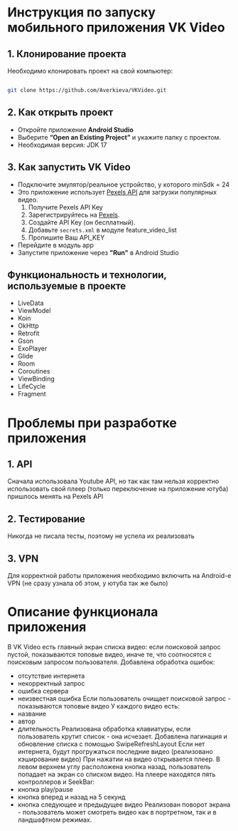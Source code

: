 # Инструкция по запуску мобильного приложения VK Video

## 1. Клонирование проекта 
Необходимо клонировать проект на свой компьютер:
```sh

git clone https://github.com/Averkieva/VKVideo.git
```
## 2. Как открыть проект
- Откройте приложение **Android Studio** 
- Выберите **“Open an Existing Project”** и укажите папку с проектом.
- Необходимая версия: JDK 17
## 3. Как запустить VK Video 
- Подключите эмулятор/реальное устройство, у которого minSdk = 24
- Это приложение использует [Pexels API](https://www.pexels.com/api/) для загрузки популярных видео.
  1. Получите Pexels API Key
  2. Зарегистрируйтесь на [Pexels](https://www.pexels.com/api/).
  3. Создайте API Key (он бесплатный).
  4. Добавьте `secrets.xml` в модуле feature_video_list
  5. Пропишите  <string name="youtube_api_key" translatable="false">Ваш API_KEY</string>
- Перейдите в модуль app
- Запустите приложение через **"Run"** в Android Studio 

## Функциональность и технологии, используемые в проекте
- LiveData
- ViewModel
- Koin
- OkHttp
- Retrofit
- Gson
- ExoPlayer
- Glide
- Room
- Coroutines
- ViewBinding
- LifeCycle
- Fragment

# Проблемы при разработке приложения

## 1. API
Сначала использовала Youtube API, но так как там нельзя корректно использовать свой плеер (только переключение на приложение ютуба) пришлось менять на Pexels API

## 2. Тестирование
Никогда не писала тесты, поэтому не успела их реализовать

## 3. VPN
Для корректной работы приложения необходимо включить на Android-е VPN (не сразу узнала об этом, у ютуба так же было)

# Описание функционала приложения

В VK Video есть главный экран списка видео: если поисковой запрос пустой, показываются топовые видео, иначе те, что соотносятся с поисковым запросом пользователя. 
Добавлена обработка ошибок:
- отсутствие интернета
- некорректный запрос
- ошибка сервера
- неизвестная ошибка
Если пользователь очищает поисковой запрос - показываются топовые видео
У каждого видео есть:
- название
- автор
- длительность
Реализована обработка клавиатуры, если пользователь крутит список - она исчезает.
Добавлена пагинация и обновление списка с помощью SwipeRefreshLayout
Если нет интернета, будут прогружаться последние видео (реализовано кэширование видео)
При нажатии на видео открывается плеер. В левом верхнем углу расположена кнопка назад, пользователь попадает на экран со списком видео. На плеере находятся пять контроллеров и SeekBar:
- кнопка play/pause
- кнопка вперед и назад на 5 секунд
- кнопка следующее и предыдущее видео
Реализован поворот экрана - пользователь может смотреть видео как в портретном, так и в ландшафтном режимах.

